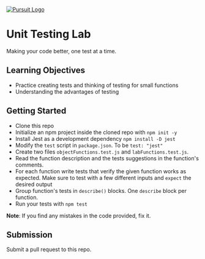 [![Pursuit Logo](https://avatars1.githubusercontent.com/u/5825944?s=200&v=4)](https://pursuit.org)

# Unit Testing Lab
Making your code better, one test at a time.

## Learning Objectives

- Practice creating tests and thinking of testing for small functions
- Understanding the advantages of testing

## Getting Started
* Clone this repo
* Initialize an npm project inside the cloned repo with `npm init -y`
* Install Jest as a development dependency `npm install -D jest`
* Modify the `test` script in `package.json`. To be `test: "jest"`
* Create two files `objectFunctions.test.js` and `labFunctions.test.js`. 
* Read the function description and the tests suggestions in the function's comments. 
* For each function write tests that verify the given function works as expected. Make sure to test with a few different inputs and `expect` the desired output
* Group function's tests in `describe()` blocks. One `describe` block per function.
* Run your tests with `npm test`

**Note**: If you find any mistakes in the code provided, fix it.

## Submission
Submit a pull request to this repo.
